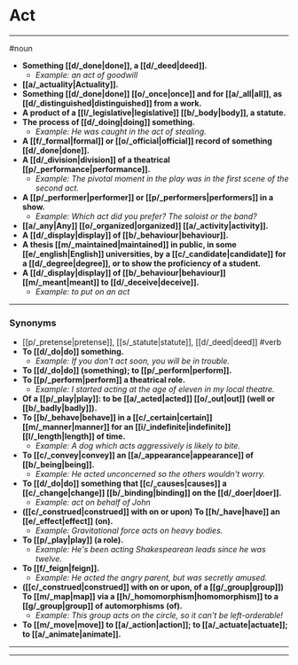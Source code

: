 # Act
---
#noun
- **Something [[d/_done|done]], a [[d/_deed|deed]].**
	- _Example: an act of goodwill_
- **[[a/_actuality|Actuality]].**
- **Something [[d/_done|done]] [[o/_once|once]] and for [[a/_all|all]], as [[d/_distinguished|distinguished]] from a work.**
- **A product of a [[l/_legislative|legislative]] [[b/_body|body]], a statute.**
- **The process of [[d/_doing|doing]] something.**
	- _Example: He was caught in the act of stealing._
- **A [[f/_formal|formal]] or [[o/_official|official]] record of something [[d/_done|done]].**
- **A [[d/_division|division]] of a theatrical [[p/_performance|performance]].**
	- _Example: The pivotal moment in the play was in the first scene of the second act._
- **A [[p/_performer|performer]] or [[p/_performers|performers]] in a show.**
	- _Example: Which act did you prefer? The soloist or the band?_
- **[[a/_any|Any]] [[o/_organized|organized]] [[a/_activity|activity]].**
- **A [[d/_display|display]] of [[b/_behaviour|behaviour]].**
- **A thesis [[m/_maintained|maintained]] in public, in some [[e/_english|English]] universities, by a [[c/_candidate|candidate]] for a [[d/_degree|degree]], or to show the proficiency of a student.**
- **A [[d/_display|display]] of [[b/_behaviour|behaviour]] [[m/_meant|meant]] to [[d/_deceive|deceive]].**
	- _Example: to put on an act_
---
### Synonyms
- [[p/_pretense|pretense]], [[s/_statute|statute]], [[d/_deed|deed]]
#verb
- **To [[d/_do|do]] something.**
	- _Example: If you don't act soon, you will be in trouble._
- **To [[d/_do|do]] (something); to [[p/_perform|perform]].**
- **To [[p/_perform|perform]] a theatrical role.**
	- _Example: I started acting at the age of eleven in my local theatre._
- **Of a [[p/_play|play]]: to be [[a/_acted|acted]] [[o/_out|out]] (well or [[b/_badly|badly]]).**
- **To [[b/_behave|behave]] in a [[c/_certain|certain]] [[m/_manner|manner]] for an [[i/_indefinite|indefinite]] [[l/_length|length]] of time.**
	- _Example: A dog which acts aggressively is likely to bite._
- **To [[c/_convey|convey]] an [[a/_appearance|appearance]] of [[b/_being|being]].**
	- _Example: He acted unconcerned so the others wouldn't worry._
- **To [[d/_do|do]] something that [[c/_causes|causes]] a [[c/_change|change]] [[b/_binding|binding]] on the [[d/_doer|doer]].**
	- _Example: act on behalf of John_
- **([[c/_construed|construed]] with on or upon) To [[h/_have|have]] an [[e/_effect|effect]] (on).**
	- _Example: Gravitational force acts on heavy bodies._
- **To [[p/_play|play]] (a role).**
	- _Example: He's been acting Shakespearean leads since he was twelve._
- **To [[f/_feign|feign]].**
	- _Example: He acted the angry parent, but was secretly amused._
- **([[c/_construed|construed]] with on or upon, of a [[g/_group|group]]) To [[m/_map|map]] via a [[h/_homomorphism|homomorphism]] to a [[g/_group|group]] of automorphisms (of).**
	- _Example: This group acts on the circle, so it can't be left-orderable!_
- **To [[m/_move|move]] to [[a/_action|action]]; to [[a/_actuate|actuate]]; to [[a/_animate|animate]].**
---
---
